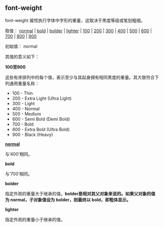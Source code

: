 ## font-weight

font-weight 属性执行字体中字形的重量，这取决于黑度等级或笔划粗细。

取值： [ normal](https://www.w3.org/html/ig/zh/wiki/CSS3字体模块#font-weight-normal) | [bold](https://www.w3.org/html/ig/zh/wiki/CSS3字体模块#font-weight-bold) | [bolder](https://www.w3.org/html/ig/zh/wiki/CSS3字体模块#font-weight-bolder) | [lighter](https://www.w3.org/html/ig/zh/wiki/CSS3字体模块#font-weight-lighter) | [100](https://www.w3.org/html/ig/zh/wiki/CSS3字体模块#font-weight-number) | [200](https://www.w3.org/html/ig/zh/wiki/CSS3字体模块#font-weight-number) | [300](https://www.w3.org/html/ig/zh/wiki/CSS3字体模块#font-weight-number) | [400](https://www.w3.org/html/ig/zh/wiki/CSS3字体模块#font-weight-number) | [500](https://www.w3.org/html/ig/zh/wiki/CSS3字体模块#font-weight-number) | [600](https://www.w3.org/html/ig/zh/wiki/CSS3字体模块#font-weight-number) | [700](https://www.w3.org/html/ig/zh/wiki/CSS3字体模块#font-weight-number) | [800](https://www.w3.org/html/ig/zh/wiki/CSS3字体模块#font-weight-number) | [900](https://www.w3.org/html/ig/zh/wiki/CSS3字体模块#font-weight-number)

初始值： normal



其值的意义如下：

**100至900**

这些有序排列中的每个值，表示至少与其起身拥有相同黑度的重量。其大致符合下列通用重量名称：

- 100 - Thin
- 200 - Extra Light (Ultra Light)
- 300 - Light
- 400 - Normal
- 500 - Medium
- 600 - Semi Bold (Demi Bold)
- 700 - Bold
- 800 - Extra Bold (Ultra Bold)
- 900 - Black (Heavy)

**[normal](https://www.w3.org/html/ig/zh/wiki/CSS3字体模块#normal2)**

与‘400’相同。

**bold**

与‘700’相同。

**bolder**

指定外观的重量大于继承的值。__bolder是相对其父对象来说的。如果父对象的值为 normal，子对象值设为 bolder，则最终以 bold，即粗体显示。__

**lighter**

指定外观的重量小于继承的值。

